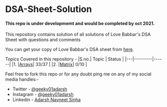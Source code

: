 # DSA-Sheet-Solution
#### This repo is under developmemt and would be completed by oct 2021.
This repository contains solution of all solutions of Love Babbar's DSA Sheet with questions and comments 

You can get your copy of Love Babbar's DSA sheet from [here](https://drive.google.com/file/d/1FMdN_OCfOI0iAeDlqswCiC2DZzD4nPsb/view).

Topics Covered in this repository - 
|S.no.| Topic | Status |
|---|---------|------|
|1. |[Arrays](https://github.com/AdarshGeek/DSA-Sheet-Solution/tree/main/Array)| 33/37 |
|2. |[Matrix](https://github.com/geeky01adarsh/DSA-Sheet-Solution/tree/main/Matrix)| 0/10 |

Feel free to fork this repo or for any doubt ping me on any of my social media handles:-
* Twitter - [@geeky01adarsh](https://twitter.com/geeky01adarsh)
* Instagram - [@geeky01adarsh](https://www.instagram.com/geeky01adarsh/)
* Linkedin - [Adarsh Navneet Sinha](https://www.linkedin.com/in/adarsh-navneet-sinha-34a36419a/)

